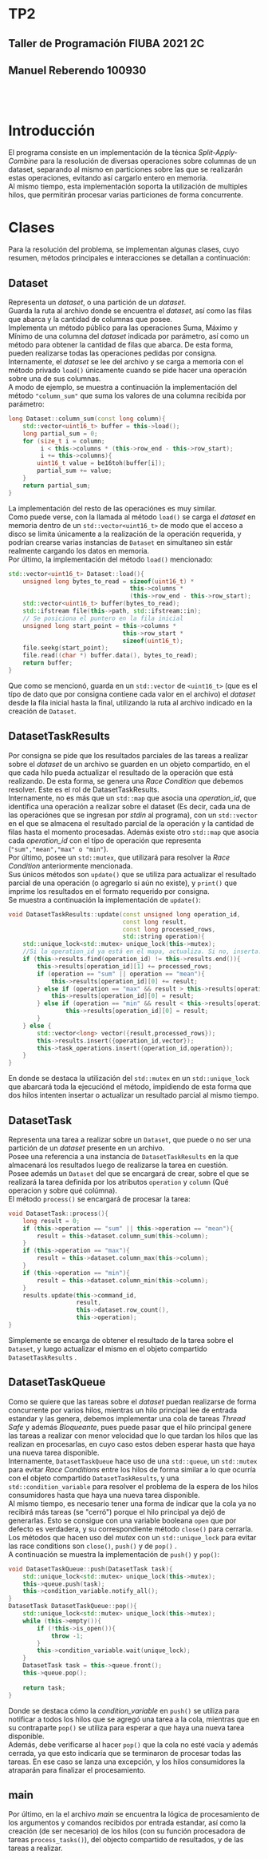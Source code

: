 # TP2
## Taller de Programación FIUBA 2021 2C
## Manuel Reberendo 100930
<br>
<br>

# Introducción
El programa consiste en un implementación de la técnica *Split-Apply-Combine* para la resolución de diversas operaciones sobre columnas de un dataset, separando al mismo en particiones sobre las que se realizarán estas operaciones, evitando así cargarlo entero en memoria.  
Al mismo tiempo, esta implementación soporta la utilización de multiples hilos, que permitirán procesar varias particiones de forma concurrente.

# Clases
Para la resolución del problema, se implementan algunas clases, cuyo resumen, métodos principales e interacciones se detallan a continuación: 

## Dataset
Representa un *dataset*, o una partición de un *dataset*.  
Guarda la ruta al archivo donde se encuentra el *dataset*, así como las filas que abarca y la cantidad de columnas que posee.  
Implementa un método público para las operaciones Suma, Máximo y Mínimo de una columna del *dataset* indicada por parámetro, así como un método para obtener la cantidad de filas que abarca. De esta forma, pueden realizarse todas las operaciones pedidas por consigna.  
Internamente, el *dataset* se lee del archivo y se carga a memoria con el método privado `load()` únicamente cuando se pide hacer una operación sobre una de sus columnas.  
A modo de ejemplo, se muestra a continuación la implementación del método `"column_sum"` que suma los valores de una columna recibida por parámetro:
```c++
long Dataset::column_sum(const long column){
    std::vector<uint16_t> buffer = this->load();
    long partial_sum = 0;
    for (size_t i = column;
         i < this->columns * (this->row_end - this->row_start);
         i += this->columns){
        uint16_t value = be16toh(buffer[i]);
        partial_sum += value;        
    }
    return partial_sum;
}
```
La implementación del resto de las operaciónes es muy similar.  
Como puede verse, con la llamada al método `load()` se carga el *dataset* en memoria dentro de un `std::vector<uint16_t>` de modo que el acceso a disco se limita únicamente a la realización de la operación requerida, y podrían crearse varias instancias de `Dataset` en simultaneo sin estár realmente cargando los datos en memoria.  
Por último, la implementación del método `load()` mencionado:
```cpp
std::vector<uint16_t> Dataset::load(){
    unsigned long bytes_to_read = sizeof(uint16_t) * 
                                  this->columns * 
                                  (this->row_end - this->row_start);        
    std::vector<uint16_t> buffer(bytes_to_read);
    std::ifstream file(this->path, std::ifstream::in);
    // Se posiciona el puntero en la fila inicial
    unsigned long start_point = this->columns * 
                                this->row_start * 
                                sizeof(uint16_t);
    file.seekg(start_point);
    file.read((char *) buffer.data(), bytes_to_read);
    return buffer;
}
```
Que como se mencionó, guarda en un `std::vector` de `<uint16_t>` (que es el típo de dato que por consigna contiene cada valor en el archivo) el *dataset* desde la fila inicial hasta la final, utilizando la ruta al archivo indicado en la creación de `Dataset`.

## DatasetTaskResults
Por consigna se pide que los resultados parciales de las tareas a realizar sobre el *dataset* de un archivo se guarden en un objeto compartido, en el que cada hilo pueda actualizar el resultado de la operación que está realizando. De esta forma, se genera una *Race Condition* que debemos resolver. Este es el rol de DatasetTaskResults.  
Internamente, no es más que un `std::map` que asocia una *operation_id*, que identifica una operación a realizar sobre el dataset (Es decir, cada una de las operaciónes que se ingresan por *stdin* al programa), con un `std::vector` en el que se almacena el resultado parcial de la operación y la cantidad de filas hasta el momento procesadas. Además existe otro `std::map` que asocia cada *operation_id* con el típo de operación que representa (`"sum","mean","max" o "min"`).  
Por último, posee un `std::mutex`, que utilizará para resolver la *Race Condition* anteriormente mencionada.  
Sus únicos métodos son `update()` que se utiliza para actualizar el resultado parcial de una operación (o agregarlo si aún no existe), y `print()` que imprime los resultados en el formato requerido por consigna.  
Se muestra a continuación la implementación de `update()`:
```cpp
void DatasetTaskResults::update(const unsigned long operation_id, 
                                const long result, 
                                const long processed_rows, 
                                std::string operation){
    std::unique_lock<std::mutex> unique_lock(this->mutex);
    //Si la operation_id ya está en el mapa, actualiza. Si no, inserta.
    if (this->results.find(operation_id) != this->results.end()){
        this->results[operation_id][1] += processed_rows;        
        if (operation == "sum" || operation == "mean"){
            this->results[operation_id][0] += result;
        } else if (operation == "max" && result > this->results[operation_id][0]){
            this->results[operation_id][0] = result;                 
        } else if (operation == "min" && result < this->results[operation_id][0]){
                this->results[operation_id][0] = result;
        }
    } else {
        std::vector<long> vector({result,processed_rows});
        this->results.insert({operation_id,vector});
        this->task_operations.insert({operation_id,operation});
    }
}
```
En donde se destaca la utilización del `std::mutex` en un `std::unique_lock` que abarcará toda la ejecuciónd el método, impidiendo de esta forma que dos hilos intenten insertar o actualizar un resultado parcial al mismo tiempo.

## DatasetTask
Representa una tarea a realizar sobre un `Dataset`, que puede o no ser una partición de un *dataset* presente en un archivo.  
Posee una referencia a una instancia de `DatasetTaskResults` en la que almacenará los resultados luego de realizarse la tarea en cuestión.  
Posee además un `Dataset` del que se encargará de crear, sobre el que se realizará la tarea definida por los atributos `operation` y `column` (Qué operacion y sobre qué colúmna).  
El método `process()` se encargará de procesar la tarea:
```cpp
void DatasetTask::process(){
    long result = 0;
    if (this->operation == "sum" || this->operation == "mean"){
        result = this->dataset.column_sum(this->column);
    }
    if (this->operation == "max"){
        result = this->dataset.column_max(this->column);
    }
    if (this->operation == "min"){
        result = this->dataset.column_min(this->column);
    }
    results.update(this->command_id, 
                   result,
                   this->dataset.row_count(),
                   this->operation);
}
```
Simplemente se encarga de obtener el resultado de la tarea sobre el `Dataset`, y luego actualizar el mismo en el objeto compartido `DatasetTaskResults` .  
## DatasetTaskQueue
Como se quiere que las tareas sobre el *dataset* puedan realizarse de forma concurrente por varios hilos, mientras un hilo principal lee de entrada estandar y las genera, debemos implementar una cola de tareas *Thread Safe* y además *Bloqueante*, pues puede pasar que el hilo principal genere las tareas a realizar con menor velocidad que lo que tardan los hilos que las realizan en procesarlas, en cuyo caso estos deben esperar hasta que haya una nueva tarea disponible.  
Internamente, `DatasetTaskQueue` hace uso de una `std::queue`, un `std::mutex` para evitar *Race Conditions* entre los hilos de forma similar a lo que ocurría con el objeto compartido `DatasetTaskResults`, y una `std::condition_variable` para resolver el problema de la espera de los hilos consumidores hasta que haya una nueva tarea disponible.  
Al mismo tiempo, es necesario tener una forma de indicar que la cola ya no recibirá más tareas (se "cerró") porque el hilo principal ya dejó de generarlas. Esto se consigue con una variable booleana `open` que por defecto es verdadera, y su correspondiente método `close()` para cerrarla.  
Los métodos que hacen uso del *mutex* con un `std::unique_lock` para evitar las race conditions son `close()`, `push()` y de `pop()` .  
A continuación se muestra la implementación de `push()` y `pop()`:  
```cpp
void DatasetTaskQueue::push(DatasetTask task){
    std::unique_lock<std::mutex> unique_lock(this->mutex);    
    this->queue.push(task);
    this->condition_variable.notify_all();    
} 
DatasetTask DatasetTaskQueue::pop(){
    std::unique_lock<std::mutex> unique_lock(this->mutex);
    while (this->empty()){        
        if (!this->is_open()){
            throw -1;
        }
        this->condition_variable.wait(unique_lock);
    }
    DatasetTask task = this->queue.front();
    this->queue.pop();
        
    return task;
} 
```
Donde se destaca cómo la *condition_variable* en `push()` se utiliza para notificar a todos los hilos que se agregó una tarea a la cola, mientras que en su contraparte `pop()` se utiliza para esperar a que haya una nueva tarea disponible.  
Además, debe verificarse al hacer `pop()` que la cola no esté vacía y además cerrada, ya que esto indicaría que se terminaron de procesar todas las tareas. En ese caso se lanza una excepción, y los hilos consumidores la atraparán para finalizar el procesamiento.

## main
Por último, en la el archivo *main* se encuentra la lógica de procesamiento de los argumentos y comandos recibidos por entrada estandar, así como la creación (de ser necesario) de los hilos (con su función procesadora de tareas `process_tasks()`), del objecto compartido de resultados, y de las tareas a realizar.  





